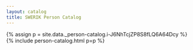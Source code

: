 ```yaml
---
layout: catalog
title: SWERIK Person Catalog
---
```

{% assign p = site.data._person-catalog.i-J6NhTcjZP8S8fLQ6A64Dcy %}
{% include person-catalog.html p=p %}

